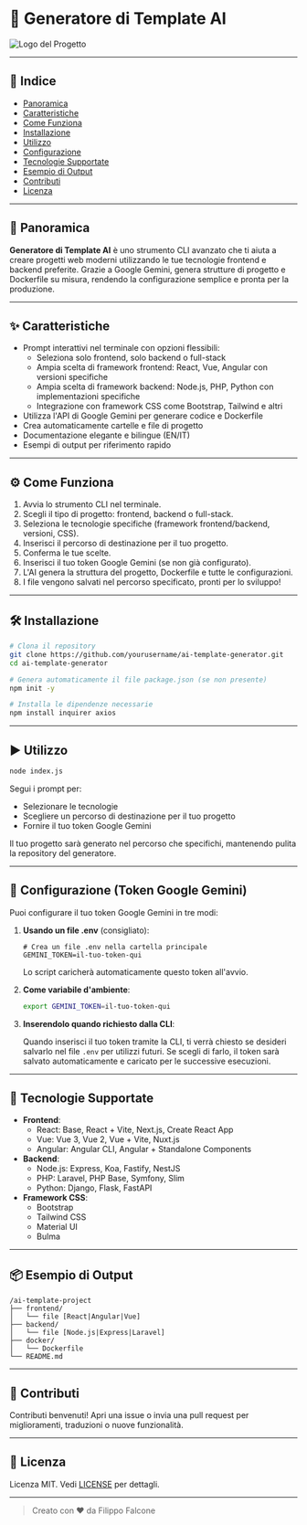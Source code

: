 # 🚀 Generatore di Template AI

![Logo del Progetto](https://via.placeholder.com/150x50?text=AI+Template+Generator)

---

## 📑 Indice

- [Panoramica](#panoramica)
- [Caratteristiche](#caratteristiche)
- [Come Funziona](#come-funziona)
- [Installazione](#installazione)
- [Utilizzo](#utilizzo)
- [Configurazione](#configurazione-token-hugging-face)
- [Tecnologie Supportate](#tecnologie-supportate)
- [Esempio di Output](#esempio-di-output)
- [Contributi](#contributi)
- [Licenza](#licenza)

---

## 🧠 Panoramica

**Generatore di Template AI** è uno strumento CLI avanzato che ti aiuta a creare progetti web moderni utilizzando le tue tecnologie frontend e backend preferite. Grazie a Google Gemini, genera strutture di progetto e Dockerfile su misura, rendendo la configurazione semplice e pronta per la produzione.

---

## ✨ Caratteristiche

- Prompt interattivi nel terminale con opzioni flessibili:
  - Seleziona solo frontend, solo backend o full-stack
  - Ampia scelta di framework frontend: React, Vue, Angular con versioni specifiche
  - Ampia scelta di framework backend: Node.js, PHP, Python con implementazioni specifiche
  - Integrazione con framework CSS come Bootstrap, Tailwind e altri
- Utilizza l'API di Google Gemini per generare codice e Dockerfile
- Crea automaticamente cartelle e file di progetto
- Documentazione elegante e bilingue (EN/IT)
- Esempi di output per riferimento rapido

---

## ⚙️ Come Funziona

1. Avvia lo strumento CLI nel terminale.
2. Scegli il tipo di progetto: frontend, backend o full-stack.
3. Seleziona le tecnologie specifiche (framework frontend/backend, versioni, CSS).
4. Inserisci il percorso di destinazione per il tuo progetto.
5. Conferma le tue scelte.
6. Inserisci il tuo token Google Gemini (se non già configurato).
7. L'AI genera la struttura del progetto, Dockerfile e tutte le configurazioni.
8. I file vengono salvati nel percorso specificato, pronti per lo sviluppo!

---

## 🛠️ Installazione

```bash
# Clona il repository
git clone https://github.com/yourusername/ai-template-generator.git
cd ai-template-generator

# Genera automaticamente il file package.json (se non presente)
npm init -y

# Installa le dipendenze necessarie
npm install inquirer axios
```

---

## ▶️ Utilizzo

```bash
node index.js
```

Segui i prompt per:

- Selezionare le tecnologie
- Scegliere un percorso di destinazione per il tuo progetto
- Fornire il tuo token Google Gemini

Il tuo progetto sarà generato nel percorso che specifichi, mantenendo pulita la repository del generatore.

---

## 🔑 Configurazione (Token Google Gemini)

Puoi configurare il tuo token Google Gemini in tre modi:

1. **Usando un file .env** (consigliato):

   ```
   # Crea un file .env nella cartella principale
   GEMINI_TOKEN=il-tuo-token-qui
   ```

   Lo script caricherà automaticamente questo token all'avvio.

2. **Come variabile d'ambiente**:

   ```bash
   export GEMINI_TOKEN=il-tuo-token-qui
   ```

3. **Inserendolo quando richiesto dalla CLI**:

   Quando inserisci il tuo token tramite la CLI, ti verrà chiesto se desideri salvarlo nel file `.env` per utilizzi futuri. Se scegli di farlo, il token sarà salvato automaticamente e caricato per le successive esecuzioni.

---

## 🧩 Tecnologie Supportate

- **Frontend**:
  - React: Base, React + Vite, Next.js, Create React App
  - Vue: Vue 3, Vue 2, Vue + Vite, Nuxt.js
  - Angular: Angular CLI, Angular + Standalone Components
- **Backend**:
  - Node.js: Express, Koa, Fastify, NestJS
  - PHP: Laravel, PHP Base, Symfony, Slim
  - Python: Django, Flask, FastAPI
- **Framework CSS**:
  - Bootstrap
  - Tailwind CSS
  - Material UI
  - Bulma

---

## 📦 Esempio di Output

```
/ai-template-project
├── frontend/
│   └── file [React|Angular|Vue]
├── backend/
│   └── file [Node.js|Express|Laravel]
├── docker/
│   └── Dockerfile
└── README.md
```

---

## 🤝 Contributi

Contributi benvenuti! Apri una issue o invia una pull request per miglioramenti, traduzioni o nuove funzionalità.

---

## 📄 Licenza

Licenza MIT. Vedi [LICENSE](LICENSE) per dettagli.

---

> Creato con ❤️ da Filippo Falcone
